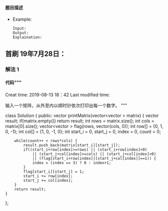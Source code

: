## 
#### 题目描述

- Example:
    ```
    Input: 
    Output: 
    Explaination:
    ```  

## 首刷 19年7月28日：
### 解法 1
#### 代码"""
Creat time: 2019-08-13 18：42
Last modified time: 

输入一个矩阵，从外至内以顺时针依次打印出每一个数字。
"""

class Solution {
public:
    vector<int> printMatrix(vector<vector<int> > matrix) {
        vector<int> result;
        if(matrix.empty()) return result;
        int rows = matrix.size();
        int cols = matrix[0].size();
        vector<vector<int> > flag(rows, vector<int>(cols, 0));
        int row[] = {0, 1, 0, -1};
        int col[] = {1, 0, -1, 0};
        int start_i = 0, start_j = 0, index = 0, count = 0;

        while(count++ < rows*cols) {
            result.push_back(matrix[start_i][start_j]);
            if((start_i+row[index]>=rows) || (start_i+row[index]<0) 
                || (start_j+col[index]>=cols) || (start_j+col[index]<0) 
                || (flag[start_i+row[index]][start_j+col[index]]==1)) {
                index = (index == 3) ? 0 : index+1;
            }
            flag[start_i][start_j] = 1;
            start_i += row[index];
            start_j += col[index];
        }
        return result;
    }
};